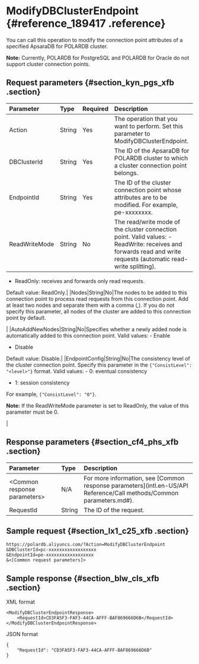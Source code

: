 # ModifyDBClusterEndpoint {#reference_189417 .reference}

You can call this operation to modify the connection point attributes of a specified ApsaraDB for POLARDB cluster.

**Note:** Currently, POLARDB for PostgreSQL and POLARDB for Oracle do not support cluster connection points.

## Request parameters {#section_kyn_pgs_xfb .section}

|Parameter|Type|Required|Description|
|:--------|:---|:-------|:----------|
|Action|String|Yes|The operation that you want to perform. Set this parameter to ModifyDBClusterEndpoint.|
|DBClusterId|String|Yes|The ID of the ApsaraDB for POLARDB cluster to which a cluster connection point belongs.|
|EndpointId|String|Yes|The ID of the cluster connection point whose attributes are to be modified. For example, pe-xxxxxxxx.|
|ReadWriteMode|String|No|The read/write mode of the cluster connection point. Valid values: -   ReadWrite: receives and forwards read and write requests \(automatic read-write splitting\).
-   ReadOnly: receives and forwards only read requests.

 Default value: ReadOnly.|
|Nodes|String|No|The nodes to be added to this connection point to process read requests from this connection point. Add at least two nodes and separate them with a comma \(,\). If you do not specify this parameter, all nodes of the cluster are added to this connection point by default.

 |
|AutoAddNewNodes|String|No|Specifies whether a newly added node is automatically added to this connection point. Valid values: -   Enable
-   Disable

 Default value: Disable.|
|EndpointConfig|String|No|The consistency level of the cluster connection point. Specify this parameter in the `{"ConsistLevel": "<level>"}` format. Valid values: -   0: eventual consistency
-   1: session consistency

 For example, `{"ConsistLevel": "0"}`.

 **Note:** If the ReadWriteMode parameter is set to ReadOnly, the value of this parameter must be 0.

 |

## Response parameters {#section_cf4_phs_xfb .section}

|Parameter|Type|Description|
|:--------|:---|:----------|
|<Common response parameters\>|N/A|For more information, see [Common response parameters](intl.en-US/API Reference/Call methods/Common parameters.md#).|
|RequestId|String|The ID of the request.|

## Sample request {#section_lx1_c25_xfb .section}

``` {#codeblock_s0k_5hy_eil}
https://polardb.aliyuncs.com/?Action=ModifyDBClusterEndpoint
&DBClusterId=pc-xxxxxxxxxxxxxxxxxx
&EndpointId=pe-xxxxxxxxxxxxxxxxxx
&<[Common request parameters]>
```

## Sample response {#section_blw_cls_xfb .section}

XML format

``` {#codeblock_unp_ypy_pfz}
<ModifyDBClusterEndpointResponse>  
    <RequestId>CD3FA5F3-FAF3-44CA-AFFF-BAF869666D6B</RequestId>
</ModifyDBClusterEndpointResponse>
```

JSON format

``` {#codeblock_y4x_c7s_u0f}
{
    "RequestId": "CD3FA5F3-FAF3-44CA-AFFF-BAF869666D6B"
}
```

